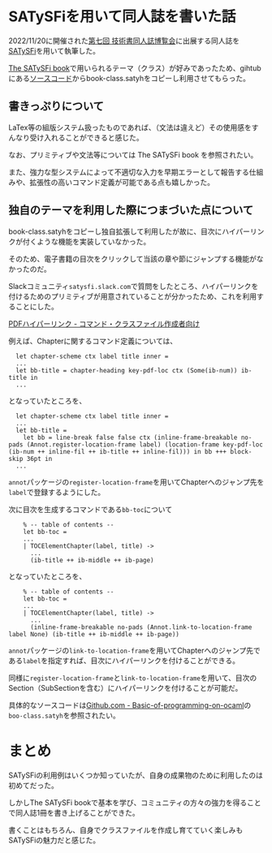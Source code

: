 # SATySFiを用いて同人誌を書いた話

2022/11/20に開催された[第七回 技術書同人誌博覧会](https://gishohaku.dev/)に出展する同人誌を[SATySFi](https://github.com/gfngfn/SATySFi)を用いて執筆した。

[The SATySFi book](https://booth.pm/ja/items/1127224)で用いられるテーマ（クラス）が好みであったため、gihtubにある[ソースコード](https://github.com/gfngfn/the_satysfibook)からbook-class.satyhをコピーし利用させてもらった。

## 書きっぷりについて

LaTex等の組版システム扱ったものであれば、（文法は違えど）その使用感をすんなり受け入れることができると感じた。

なお、プリミティブや文法等については The SATySFi book を参照されたい。

また、強力な型システムによって不適切な入力を早期エラーとして報告する仕組みや、拡張性の高いコマンド定義が可能である点も嬉しかった。

## 独自のテーマを利用した際につまづいた点について

book-class.satyhをコピーし独自拡張して利用したが故に、目次にハイパーリンクが付くような機能を実装していなかった。

そのため、電子書籍の目次をクリックして当該の章や節にジャンプする機能がなかったのだ。

Slackコミュニティ`satysfi.slack.com`で質問をしたところ、ハイパーリンクを付けるためのプリミティブが用意されていることが分かったため、これを利用することにした。

[PDFハイパーリンク - コマンド・クラスファイル作成者向け](https://github.com/gfngfn/SATySFi/wiki/PDF%E3%83%8F%E3%82%A4%E3%83%91%E3%83%BC%E3%83%AA%E3%83%B3%E3%82%AF#%E3%82%B3%E3%83%9E%E3%83%B3%E3%83%89%E3%82%AF%E3%83%A9%E3%82%B9%E3%83%95%E3%82%A1%E3%82%A4%E3%83%AB%E4%BD%9C%E6%88%90%E8%80%85%E5%90%91%E3%81%91)

例えば、Chapterに関するコマンド定義については、

```
  let chapter-scheme ctx label title inner =
  ...
  let bb-title = chapter-heading key-pdf-loc ctx (Some(ib-num)) ib-title in
  ...
```

となっていたところを、

```
  let chapter-scheme ctx label title inner =
  ...
  let bb-title =
    let bb = line-break false false ctx (inline-frame-breakable no-pads (Annot.register-location-frame label) (location-frame key-pdf-loc (ib-num ++ inline-fil ++ ib-title ++ inline-fil))) in bb +++ block-skip 36pt in
  ...
```
`annot`パッケージの`register-location-frame`を用いてChapterへのジャンプ先を`label`で登録するようにした。

次に目次を生成するコマンドである`bb-toc`について

```
    % -- table of contents --
    let bb-toc =
    ...
    | TOCElementChapter(label, title) ->
      ...
      (ib-title ++ ib-middle ++ ib-page)
```

となっていたところを、

```
    % -- table of contents --
    let bb-toc =
    ...
    | TOCElementChapter(label, title) ->
      ...
      (inline-frame-breakable no-pads (Annot.link-to-location-frame label None) (ib-title ++ ib-middle ++ ib-page))
```

`annot`パッケージの`link-to-location-frame`を用いてChapterへのジャンプ先である`label`を指定すれば、目次にハイパーリンクを付けることができる。

同様に`register-location-frame`と`link-to-location-frame`を用いて、目次のSection（SubSectionを含む）にハイパーリンクを付けることが可能だ。

具体的なソースコードは[Github.com - Basic-of-programming-on-ocaml](https://github.com/Asya-kawai/basic-of-programming-on-ocaml)の`boo-class.satyh`を参照されたい。

# まとめ

SATySFiの利用例はいくつか知っていたが、自身の成果物のために利用したのは初めてだった。

しかしThe SATySFi bookで基本を学び、コミュニティの方々の強力を得ることで同人誌1冊を書き上げることができた。

書くことはもちろん、自身でクラスファイルを作成し育てていく楽しみもSATySFiの魅力だと感じた。
